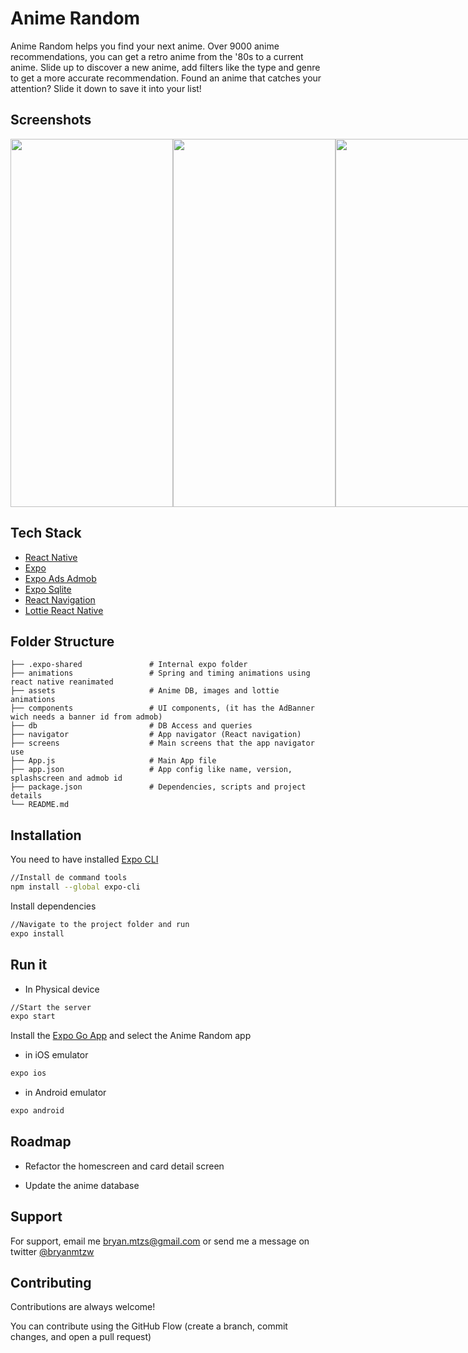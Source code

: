 
# Anime Random

  Anime Random helps you find your next anime. Over 9000 anime recommendations, you can get a retro anime from the '80s to a current anime. Slide up to discover a new anime, add filters like the type and genre to get a more accurate recommendation. Found an anime that catches your attention? Slide it down to save it into your list!
 


## Screenshots

<div style="display:flex;flex-direction:row;" >
  <img src="https://raw.githubusercontent.com/Bryancm/random_anime/master/assets/1.png?token=AEI2HV4BKFE52SN3WSZAADDBC46DG" width="260" height="589" />
  <img src="https://raw.githubusercontent.com/Bryancm/random_anime/master/assets/2.png?token=AEI2HV4BKFE52SN3WSZAADDBC46DG" width="260" height="589" />
  <img src="https://raw.githubusercontent.com/Bryancm/random_anime/master/assets/3.png?token=AEI2HV4BKFE52SN3WSZAADDBC46DG" width="260" height="589" />
</div>

  
## Tech Stack

- [React Native](https://reactnative.dev)
- [Expo](https://expo.dev)
- [Expo Ads Admob](https://docs.expo.dev/versions/latest/sdk/admob/)
- [Expo Sqlite](https://docs.expo.dev/versions/latest/sdk/sqlite/)
- [React Navigation](https://reactnavigation.org)
- [Lottie React Native](https://github.com/lottie-react-native/lottie-react-native)


  
## Folder Structure

    ├── .expo-shared               # Internal expo folder
    ├── animations                 # Spring and timing animations using react native reanimated
    ├── assets                     # Anime DB, images and lottie animations
    ├── components                 # UI components, (it has the AdBanner wich needs a banner id from admob)
    ├── db                         # DB Access and queries
    ├── navigator                  # App navigator (React navigation)
    ├── screens                    # Main screens that the app navigator use
    ├── App.js                     # Main App file
    ├── app.json                   # App config like name, version, splashscreen and admob id
    ├── package.json               # Dependencies, scripts and project details
    └── README.md

    
## Installation

You need to have installed [Expo CLI](https://docs.expo.dev/get-started/installation/)
```bash  //iOS
//Install de command tools
npm install --global expo-cli
```
Install dependencies
```bash  //iOS
//Navigate to the project folder and run
expo install
```
## Run it

- In Physical device
```bash  //iOS
//Start the server
expo start
```
Install the [Expo Go App](https://expo.dev/client) and select the Anime Random app

- in iOS emulator
```bash  //iOS
expo ios
 ```

 - in Android emulator
```bash  //iOS
expo android
 ```

 
## Roadmap

- Refactor the homescreen and card detail screen

- Update the anime database

    
## Support

For support, email me bryan.mtzs@gmail.com or send me a message on twitter [@bryanmtzw](https://twitter.com/bryanmtzw)

  
## Contributing

Contributions are always welcome!

You can contribute using the GitHub Flow (create a branch, commit changes, and open a pull request)
  
